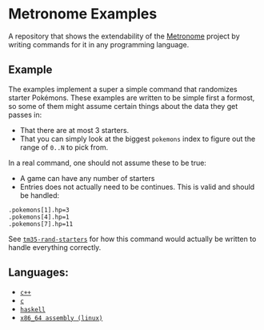 # Metronome Examples

A repository that shows the extendability of the
[Metronome](https://github.com/TM35-Metronome) project by writing commands for it in any
programming language.

## Example

The examples implement a super a simple command that randomizes starter Pokémons.
These examples are written to be simple first a formost, so some of them might assume certain
things about the data they get passes in:
* That there are at most 3 starters.
* That you can simply look at the biggest `pokemons` index to figure out the range of
  `0..N` to pick from.

In a real command, one should not assume these to be true:
* A game can have any number of starters
* Entries does not actually need to be continues. This is valid and should be handled:
```
.pokemons[1].hp=3
.pokemons[4].hp=1
.pokemons[7].hp=11
```

See [`tm35-rand-starters`](https://github.com/TM35-Metronome/metronome/blob/master/src/randomizers/tm35-rand-starters.zig)
for how this command would actually be written to handle everything correctly.

## Languages:
* [`c++`](cpp/main.cpp)
* [`c`](c/main.c)
* [`haskell`](haskell/Main.hs)
* [`x86_64 assembly (linux)`](x86_64/rand_starters.asm)
